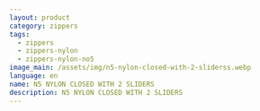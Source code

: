 ```yaml
---
layout: product
category: zippers
tags:
  - zippers
  - zippers-nylon
  - zippers-nylon-no5
image_main: /assets/img/n5-nylon-closed-with-2-sliderss.webp
language: en
name: N5 NYLON CLOSED WITH 2 SLIDERS
description: N5 NYLON CLOSED WITH 2 SLIDERS
---
```

